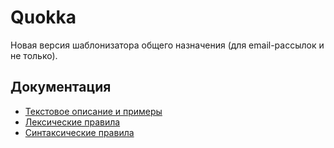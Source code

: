 # Quokka
Новая версия шаблонизатора общего назначения (для email-рассылок и не только).

## Документация

* [Текстовое описание и примеры](https://docs.google.com/document/d/13cE5RL0YEQuH_WoCFb--RTnjs6iz-8e_9uD86YuW6Go/edit)
* [Лексические правила](https://mindbox-moscow.github.io/Quokka/docs/diagrams/lex/index.html)
* [Синтаксические правила](https://mindbox-moscow.github.io/Quokka/docs/diagrams/syntax/index.html)
